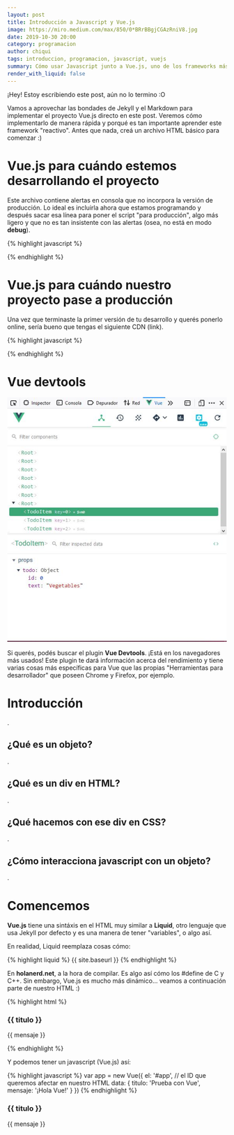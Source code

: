 ```yaml
---
layout: post
title: Introducción a Javascript y Vue.js
image: https://miro.medium.com/max/850/0*BRrBBgjCGAzRniV8.jpg
date: 2019-10-30 20:00
category: programacion
author: chiqui
tags: introduccion, programacion, javascript, vuejs
summary: Cómo usar Javascript junto a Vue.js, uno de los frameworks más fáciles de implementar
render_with_liquid: false
---
```


¡Hey! Estoy escribiendo este post, aún no lo termino :O

Vamos a aprovechar las bondades de Jekyll y el Markdown para implementar el proyecto Vue.js directo en este post.
Veremos cómo implementarlo de manera rápida y porqué es tan importante aprender este framework "reactivo".
Antes que nada, creá un archivo HTML básico para comenzar :)

# Vue.js para cuándo estemos desarrollando el proyecto

Este archivo contiene alertas en consola que no incorpora la versión de producción. Lo ideal es incluirla ahora que estamos programando y después sacar esa línea para poner el script "para producción", algo más ligero y que no es tan insistente con las alertas (osea, no está en modo **debug**).

{% highlight javascript %}
<!-- Vue.js para desarrollo, con más notificaciones por consola -->
<script src="https://cdn.jsdelivr.net/npm/vue/dist/vue.js"></script>
{% endhighlight %}

# Vue.js para cuándo nuestro proyecto pase a producción

Una vez que terminaste la primer versión de tu desarrollo y querés ponerlo online, sería bueno que tengas el siguiente CDN (link).

{% highlight javascript %}
<!-- Vue.js para producción (menor tamaño, más rápido) -->
<script src="https://cdn.jsdelivr.net/npm/vue"></script>
{% endhighlight %}

# Vue devtools

![Captura-Vue-Devtools](https://raw.githubusercontent.com/Chiqui1234/holanerd-jekyll/master/assets/img/introduccion-a-javascript-y-vue-js/vue-devtools.JPG)

Si querés, podés buscar el plugin **Vue Devtools**. ¡Está en los navegadores más usados!
Este plugin te dará información acerca del rendimiento y tiene varias cosas más específicas para Vue que las propias "Herramientas para desarrollador" que poseen Chrome y Firefox, por ejemplo.

# Introducción

.

## ¿Qué es un objeto?

.

## ¿Qué es un div en HTML?

.

## ¿Qué hacemos con ese div en CSS?

.

## ¿Cómo interacciona javascript con un objeto?

.

# Comencemos

**Vue.js** tiene una sintáxis en el HTML muy similar a **Liquid**, otro lenguaje que usa Jekyll por defecto y es una manera de tener "variables", o algo así.

En realidad, Liquid reemplaza cosas cómo:

{% highlight liquid %}
    {{ site.baseurl }}
{% endhighlight %}

En **holanerd.net**, a la hora de compilar. Es algo así cómo los #define de C y C++. Sin embargo, Vue.js es mucho más dinámico... veamos a continuación parte de nuestro HTML :)

{% highlight html %}
    <div id="app"> <!-- ID afectado por Vue.js -->
        <h3>{{ titulo }}</h3>
        <p>{{ mensaje }}</p>
    </div>
{% endhighlight %}

Y podemos tener un javascript (Vue.js) así:

{% highlight javascript %}
    var app = new Vue({
    el: '#app', // el ID que queremos afectar en nuestro HTML
    data: {
        titulo: 'Prueba con Vue',
        mensaje: '¡Hola Vue!'
    }
    })
{% endhighlight %}

 <div id="app"> <!-- ID afectado por Vue.js -->
    <h3>{{ titulo }}</h3>
    <p>{{ mensaje }}</p>
</div>

<script>
var app = new Vue({
    el: '#app', // el ID que queremos afectar en nuestro HTML
    data: {
        titulo: 'Prueba con Vue',
        mensaje: '¡Hola Vue!'
    }
    })
</script>
